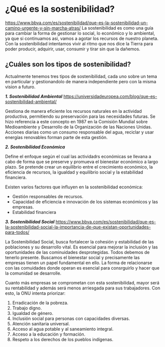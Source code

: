 # **¿Qué es la sostenibilidad?**
https://www.bbva.com/es/sostenibilidad/que-es-la-sostenibilidad-un-camino-urgente-y-sin-marcha-atras/
La sostenibilidad es como una guía para cambiar la forma de gestionar lo social, lo económico y lo ambiental, ya que si continuamos asi, vamos a agotar los recursos de nuestro planeta.
Con la sostenibilidad intentamos vivir al ritmo que nos dice la Tierra para poder producir, adquirir, usar, consumir y tirar sin que la dañemos.

## **¿Cuáles son los tipos de sostenibilidad?**

Actualmente tenemos tres tipos de sostenibilidad, cada uno sobre un tema en particular y gestionandolo de manera independiente pero con la misma vision a futuro.

_**1. Sostenibilidad Ambiental**_ https://universidadeuropea.com/blog/que-es-sostenibilidad-ambiental/

Gestiona de manera eficiente los recursos naturales en la actividad productiva, permitiendo su preservación para las necesidades futuras. 
Se hizo referencia a este concepto en 1987 en la Comisión Mundial sobre Medioambiente y Desarrollo de la Organización de las Naciones Unidas. Acciones diarias como un consumo responsable del agua, reciclar y usar energías renovables forman parte de esta gestión.

_**2. Sostenibilidad Económica**_

Define el enfoque según el cual las actividadrs económicas se llevana a cabo de forma que se preserve y promueva el bienestar económico a largo plazo. Se pretende crear un equilibrio entre el crecimiento económico, la eficiencia de recursos, la igualdad y equilibrio social y la estabilidad financiera.

Existen varios factores que influyen en la sostenibilidad económica:
- Gestión responsables de recursos.
- Capacidad de eficiencia e innovación de los sistemas económicos y las empresas.
- Estabilidad financiera 

_**3. Sostenibilidad Social**_ https://www.bbva.com/es/sostenibilidad/que-es-la-sostenibilidad-social-la-importancia-de-que-existan-oportunidades-para-todos/

La Sostenibilidad Social, busca fortalecer la cohesión y estabilidad de las poblaciones y su desarrollo vital. Es esencial para mejorar la inclusión y las oportunidades de las cominuidades desprotegidas. Todos debemos de tenerlo presente.
Buscamos el bienestar social y precisamente las empresas tienen un papel fundamental en ello. La forma de relacionarse con las comuidades donde operan es esencial para consrguirlo y hacer que la comunidad se desarrolle.

Cuanto más empresas se comprometan con esta sostenibilidad, mayor será su rentabilidad y además será menos arriesgada para sus trabajadores. Con esto, la ONU intenta priorizar:

1. Erradicación de la pobreza.
2. Trabajo digno.
3. Igualdad de género.
4. Inclusión social para personas con capacidades diversas.
5. Atención sanitaria universal.
6. Acceso al agua potable y al saneamiento integral.
7. Acceso a la educación y formación.
8. Respeto a los derechos de los pueblos indígenas.
